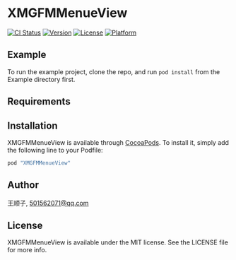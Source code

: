 # XMGFMMenueView

[![CI Status](http://img.shields.io/travis/王顺子/XMGFMMenueView.svg?style=flat)](https://travis-ci.org/王顺子/XMGFMMenueView)
[![Version](https://img.shields.io/cocoapods/v/XMGFMMenueView.svg?style=flat)](http://cocoapods.org/pods/XMGFMMenueView)
[![License](https://img.shields.io/cocoapods/l/XMGFMMenueView.svg?style=flat)](http://cocoapods.org/pods/XMGFMMenueView)
[![Platform](https://img.shields.io/cocoapods/p/XMGFMMenueView.svg?style=flat)](http://cocoapods.org/pods/XMGFMMenueView)

## Example

To run the example project, clone the repo, and run `pod install` from the Example directory first.

## Requirements

## Installation

XMGFMMenueView is available through [CocoaPods](http://cocoapods.org). To install
it, simply add the following line to your Podfile:

```ruby
pod "XMGFMMenueView"
```

## Author

王顺子, 501562071@qq.com

## License

XMGFMMenueView is available under the MIT license. See the LICENSE file for more info.

